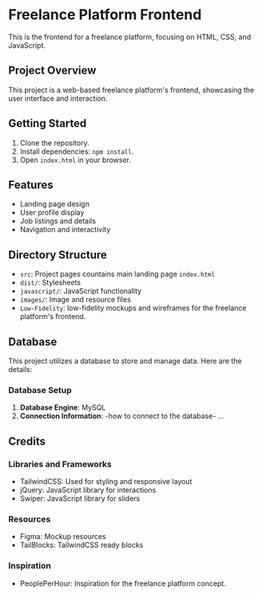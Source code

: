 # Freelance Platform Frontend

This is the frontend for a freelance platform, focusing on HTML, CSS, and JavaScript.

## Project Overview

This project is a web-based freelance platform's frontend, showcasing the user interface and interaction.

## Getting Started

1. Clone the repository.
2. Install dependencies: `npm install`.
3. Open `index.html` in your browser.

## Features

- Landing page design
- User profile display
- Job listings and details
- Navigation and interactivity

## Directory Structure

- `src`: Project pages countains main landing page `index.html`
- `dist/`: Stylesheets
- `javascript/`: JavaScript functionality
- `images/`: Image and resource files
- `Low-Fidelity`: low-fidelity mockups and wireframes for the freelance platform's frontend.

## Database

This project utilizes a database to store and manage data. Here are the details:

### Database Setup

1. **Database Engine**: MySQL
2. **Connection Information**: -how to connect to the database-
...

## Credits

### Libraries and Frameworks

- TailwindCSS: Used for styling and responsive layout
- jQuery: JavaScript library for interactions
- Swiper: JavaScript library for sliders

### Resources

- Figma: Mockup resources
- TailBlocks: TailwindCSS ready blocks

### Inspiration

- PeoplePerHour: Inspiration for the freelance platform concept.
